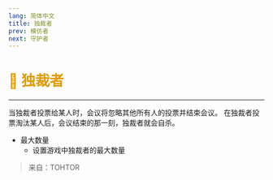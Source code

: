 ```yaml
---
lang: 简体中文
title: 独裁者
prev: 模仿者
next: 守护者
---
```


# <font color="#df9b00">🫵 <b>独裁者</b></font> <Badge text="Power" type="tip" vertical="middle"/>

***

当独裁者投票给某人时，会议将忽略其他所有人的投票并结束会议。 在独裁者投票淘汰某人后，会议结束的那一刻，独裁者就会自杀。

- 最大数量
  - 设置游戏中独裁者的最大数量

> 来自：TOHTOR
